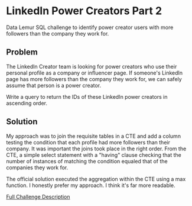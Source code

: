 # LinkedIn Power Creators Part 2

Data Lemur SQL challenge to identify power creator users with more followers than the company they work for.

## Problem

The LinkedIn Creator team is looking for power creators who use their personal profile as a company or influencer page. If someone's LinkedIn page has more followers than the company they work for, we can safely assume that person is a power creator.

Write a query to return the IDs of these LinkedIn power creators in ascending order.

## Solution

My approach was to join the requisite tables in a CTE and add a column testing the condition that each profile had more followers than their company. It was important the joins took place in the right order. From the CTE, a simple select statement with a "having" clause checking that the number of instances of matching the condition equaled that of the companies they work for. 

The official solution executed the aggregation within the CTE using a max function. I honestly prefer my approach. I think it's far more readable.

[Full Challenge Description](https://datalemur.com/questions/linkedin-power-creators-part2)